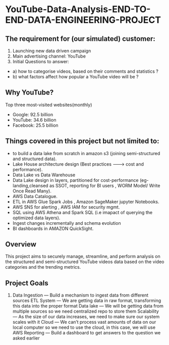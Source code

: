 # YouTube-Data-Analysis-END-TO-END-DATA-ENGINEERING-PROJECT


## **The requirement for (our simulated) customer:**
1. Launching new data driven campaign
2. Main advertising channel: YouTube
3. Initial Questions to answer:
- a) how to categorise videos, based on their comments and statistics ?
- b) what factors affect how popular a YouTube video will be ?


## **Why YouTube?**
 Top three most-visited websites(monthly)
 - Google: 92.5 billion
 - YouTube: 34.6 billion
 - Facebook: 25.5 billion

 ## **Things covered in this project but not limited to:**
 - to build a data lake from scratch in amazon s3 (joining semi-structured and structured data).
 - Lake House architecture design (Best practices ---> cost and performance).
 - Data Lake vs Data Warehouse
 - Data Lake design in layers, partitioned for cost-performance (eg- landing,cleansed as SSOT, reporting for BI users , WORM Model/ Write Once Read Many).
 - AWS Data Catalogue.
 - ETL in AWS Glue Spark Jobs , Amazon SageMaker jupyter Notebooks.
 - AWS SNS for alerting , AWS IAM for security mgmt.
 - SQL using AWS Athena and Spark SQL (i.e imapact of querying the optimized data layers).
 - Ingest changes incrementally and schema evolution
 - BI dashboards in AMAZON QuickSight.


## Overview
 This project aims to securely manage, streamline, and perform analysis on the structured and semi-structured YouTube videos data based on the video categories and the trending metrics.

## Project Goals

1. Data Ingestion — Build a mechanism to ingest data from different sources
ETL System — We are getting data in raw format, transforming this data into the proper format
Data lake — We will be getting data from multiple sources so we need centralized repo to store them
Scalability — As the size of our data increases, we need to make sure our system scales with it
Cloud — We can’t process vast amounts of data on our local computer so we need to use the cloud, in this case, we will use AWS
Reporting — Build a dashboard to get answers to the question we asked earlier
 
